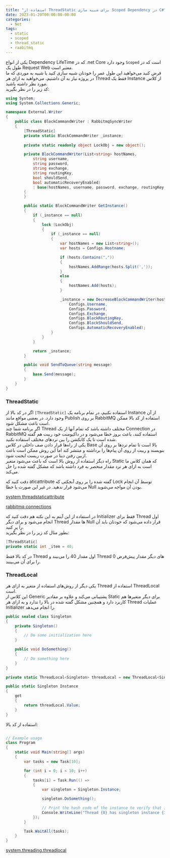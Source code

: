 ```yaml
---
title: "استفاده از ThreadStatic برای شبیه سازی Scoped Dependency در C#"
date: 2023-01-20T00:00:00-00:00
categories:
  - Net
tags:
  - static
  - scoped
  - thread_static
  - raabitmq
---
```


یکی از انواع Dependency LifeTime که در .net Core وجود دارد `Scoped` است که در طول یک Request Web معتبر است.  
فرض کنید می‌خواهید این طول عمر را خودتان شبیه سازی کنید یا شبیه به موردی که ما در پروژه نیاز به آن داشتیم، می‌خواهید به ازای هر Thread فقط یک Instance از کلاس مورد نظر داشته باشید.  
کد زیر را در نظر بگیرید:  

```csharp
using System;
using System.Collections.Generic;

namespace External.Writer
{
    public class BlockCommandWriter : RabbitmqSyncWriter
    {
        [ThreadStatic]
        private static BlockCommandWriter _instance;
        
        private static readonly object LockObj = new object();

        private BlockCommandWriter(List<string> hostNames,
            string username,
            string password,
            string exchange,
            string routingKey,
            bool shouldSend,
            bool automaticRecoveryEnabled)
            : base(hostNames, username, password, exchange, routingKey, shouldSend, automaticRecoveryEnabled, true)
        {
        }

        public static BlockCommandWriter GetInstance()
        {
            if (_instance == null)
            {
                lock (LockObj)
                {
                    if (_instance == null)
                    {
                        var hostNames = new List<string>();
                        var hosts = Configs.Hostname;

                        if (hosts.Contains(","))
                        {
                            hostNames.AddRange(hosts.Split(','));
                        }
                        else
                        {
                            hostNames.Add(hosts);
                        }

                        _instance = new DecreaseBlockCommandWriter(hostNames,
                            Configs.Username,
                            Configs.Password,
                            Configs.Exchange,
                            Configs.BlockRoutingKey,
                            Configs.BlockShouldSend,
                            Configs.AutomaticRecoveryEnabled);
                    }
                }
            }

            return _instance;
        }

        public void SendToQueue(string message)
        {
            base.Send(message);
        }
    }
}
```

### ThreadStatic

اگر در کد بالا از `[ThreadStatic]` استفاده نکنیم، در تمام برنامه یک Instance از آن وجود دارد. در بعضی مواقع مانند Publish بر روی RabbitMQ استفاده از کد بالا ممکن است باعث مشکل شود.  
اگر برنامه شما چند Thread مختلف داشته باشد که تمام آنها از یک Connection در RabbitMQ استفاده کنند، باعث بروز خطا می‌شود و در داکیومنت خود ربیت هم گفته شده است تا یک کانکشن را بین تردهای مختلف استفاده نکنید.  
یکی از راه‌ها قرار دادن صف داخلی در کلاس Base بالا است تا تمام تردها بر روی آن بنویسند و ربیت از روی آن پیام‌ها را برداشته و منتشر کند اما این روش ممکن است باعث ازبین رفتن دیتا در صورت ریست ایجنت شود.  
راه دیگر استفاده از روش بالا است که باعث می‌شود متغیر Static که همان کلاس ما است به ازای هر ترد مقدار منحصر به فرد داشته باشد که مشکل گفته شده را حل می‌کند.  

دقت کنید که aticattribute گفته شده را بر روی آبجکتی که Lock توسط آن انجام می‌شود قرار ندهید. در غیر این صورت با خطا Null بودن آن مواجه می‌شوید.  

[system threadstaticattribute](https://learn.microsoft.com/en-us/dotnet/api/system.threadstaticattribute?view=net-7.0)  

[rabbitmq connections](https://www.rabbitmq.com/connections.html)  

در استفاده از این آیتم به این نکته هم دقت کنید که Initializer فقط برای Thread اول انجام می‌شود و برای دیگر Thread ها مقدار Null قرار داده می‌شود که خودتان باید آن را پر کنید.  
بطور مثال کد زیر را در نظر بگیرید:  

```csharp
[ThreadStatic]
private static int _item = 40;
```

در کد بالا فقط Thread اول مقدار 40 را می‌بیند و Thread های دیگر مقدار پیش‌فرض 0 را برای آن می‌بینند.  

### ThreadLocal

یکی دیگر از روش‌های استفاده از متغیر به ازای هر Thread استفاده از ThreadLocal است.  
این کلاس از Generic پشتیبانی می‌کند و علاوه بر مقادیر Static برای دیگر متغیرها هم کاربرد دارد و همچنین مشکل گفته شده در بالا را ندارد و به ازای هر Thread عملیات Initializer را انجام می‌‍دهد.  

```csharp
public sealed class Singleton
{
    private Singleton()
    {
        // Do some initialization here
    }

    public void DoSomething()
    {
        // Do something here
    }
}

private static ThreadLocal<Singleton> threadLocal = new ThreadLocal<Singleton>(() => new Singleton());

public static Singleton Instance
{
    get
    {
        return threadLocal.Value;
    }
}
```

استفاده از کد بالا:  

```csharp

// Example usage
class Program
{
    static void Main(string[] args)
    {
        var tasks = new Task[10];

        for (int i = 0; i < 10; i++)
        {
            tasks[i] = Task.Run(() =>
            {
                var singleton = Singleton.Instance;

                singleton.DoSomething();

                // Print the hash code of the instance to verify that it is different for each thread
                Console.WriteLine("Thread {0} has singleton instance {1}", Thread.CurrentThread.ManagedThreadId, singleton.GetHashCode());
            });
        }

        Task.WaitAll(tasks);
    }
}
```

[system.threading.threadlocal](https://learn.microsoft.com/en-us/dotnet/api/system.threading.threadlocal-1)  